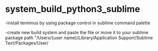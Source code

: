 # system_build_python3_sublime
-install terminus by using package control in sublime command palette

-create new build system and paste the file or move it to your sublime package path "/Users/{user name}/Library/Application Support/Sublime Text/Packages/User/
